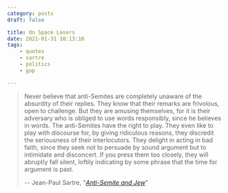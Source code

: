 ```yaml
---
category: posts
draft: false

title: On Space Lasers
date: 2021-01-31 10:13:10
tags:
    - quotes
    - sartre
    - politics
    - gop

---
```


> Never believe that anti-Semites are completely unaware of the absurdity of their replies. They know that their remarks are frivolous, open to challenge. But they are amusing themselves, for it is their adversary who is obliged to use words responsibly, since he believes in words. The anti-Semites have the right to play. They even like to play with discourse for, by giving ridiculous reasons, they discredit the seriousness of their interlocutors. They delight in acting in bad faith, since they seek not to persuade by sound argument but to intimidate and disconcert. If you press them too closely, they will abruptly fall silent, loftily indicating by some phrase that the time for argument is past.
>
> -- Jean-Paul Sartre, "[_Anti-Semite and Jew_](https://en.wikipedia.org/wiki/Anti-Semite_and_Jew)"


